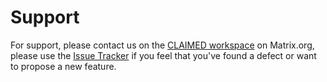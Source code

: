 


# Support

For support, please contact us on the [CLAIMED workspace](https://matrix.to/#/!HxmUqvBKioTlNGyZGJ:matrix.org?via=matrix.org) on Matrix.org, please use the [Issue Tracker](https://github.com/claimed-framework/component-library/issues)
if you feel that you've found a defect or want to propose a new feature.
